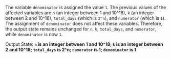 The variable `denominator` is assigned the value `1`. The previous values of the affected variables are `n` (an integer between 1 and 10^18), `k` (an integer between 2 and 10^18), `total_days` (which is `2^n`), and `numerator` (which is `1`). The assignment of `denominator` does not affect these variables. Therefore, the output state remains unchanged for `n`, `k`, `total_days`, and `numerator`, while `denominator` is now `1`.

Output State: **`n` is an integer between 1 and 10^18; `k` is an integer between 2 and 10^18; `total_days` is 2^n; `numerator` is 1; `denominator` is 1**